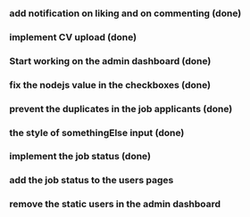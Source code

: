 ### add notification on liking and on commenting (done)

### implement CV upload (done)

### Start working on the admin dashboard (done)

### fix the nodejs value in the checkboxes (done)

### prevent the duplicates in the job applicants (done)

### the style of somethingElse input (done)

### implement the job status (done)

### add the job status to the users pages

### remove the static users in the admin dashboard
